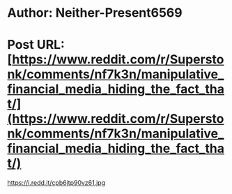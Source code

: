 # Author: Neither-Present6569
# Post URL: [https://www.reddit.com/r/Superstonk/comments/nf7k3n/manipulative_financial_media_hiding_the_fact_that/](https://www.reddit.com/r/Superstonk/comments/nf7k3n/manipulative_financial_media_hiding_the_fact_that/)


https://i.redd.it/cpb6jtp90vz61.jpg